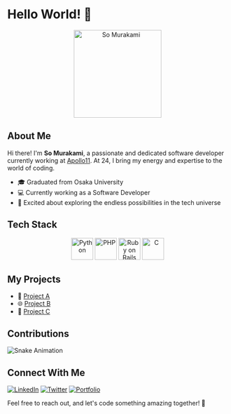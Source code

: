 # Hello World! 👋

<p align="center">
  <img src="https://your-image-url.com/your-profile-image.png" alt="So Murakami" width="200"/>
</p>

## About Me

Hi there! I'm **So Murakami**, a passionate and dedicated software developer currently working at [Apollo11](https://apollo11.com). At 24, I bring my energy and expertise to the world of coding.

- 🎓 Graduated from Osaka University
- 💻 Currently working as a Software Developer
- 🚀 Excited about exploring the endless possibilities in the tech universe

## Tech Stack

<p align="center">
  <img src="https://your-image-url.com/python-icon.png" alt="Python" width="50"/>
  <img src="https://your-image-url.com/php-icon.png" alt="PHP" width="50"/>
  <img src="https://your-image-url.com/rails-icon.png" alt="Ruby on Rails" width="50"/>
  <img src="https://your-image-url.com/c-icon.png" alt="C" width="50"/>
</p>

## My Projects

- 🚀 [Project A](https://github.com/your-username/project-a)
- 🌐 [Project B](https://github.com/your-username/project-b)
- 🔧 [Project C](https://github.com/your-username/project-c)

## Contributions

![Snake Animation](https://your-snake-animation-url.com)

## Connect With Me

[![LinkedIn](https://your-image-url.com/linkedin-icon.png)](https://www.linkedin.com/in/so-murakami/)
[![Twitter](https://your-image-url.com/twitter-icon.png)](https://twitter.com/your-twitter-handle)
[![Portfolio](https://your-image-url.com/portfolio-icon.png)](https://your-portfolio-url.com)

Feel free to reach out, and let's code something amazing together! 🚀
